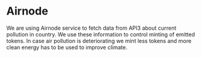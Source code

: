 # Airnode

We are using Airnode service to fetch data from API3 about current pollution in country. We use these information to control minting of emitted tokens. In case air pollution is deteriorating we mint less tokens and more clean energy has to be used to improve climate.

